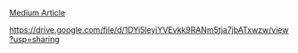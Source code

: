 


[Medium Article](https://medium.com/@ashabalshiram.aher/zero-shot-cross-lingual-transfer-with-meta-learning-de053b7c5215)

https://drive.google.com/file/d/1DYi5leyiYVEvkk9RANm5tja7jbATxwzw/view?usp=sharing

